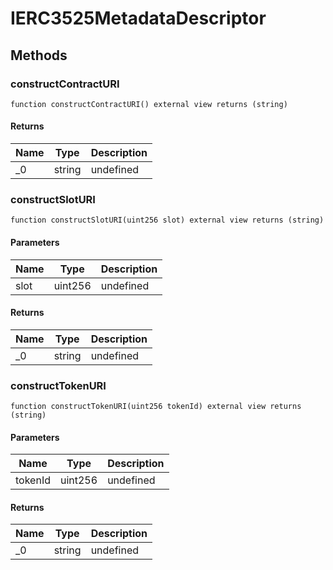 # IERC3525MetadataDescriptor









## Methods

### constructContractURI

```solidity
function constructContractURI() external view returns (string)
```






#### Returns

| Name | Type | Description |
|---|---|---|
| _0 | string | undefined |

### constructSlotURI

```solidity
function constructSlotURI(uint256 slot) external view returns (string)
```





#### Parameters

| Name | Type | Description |
|---|---|---|
| slot | uint256 | undefined |

#### Returns

| Name | Type | Description |
|---|---|---|
| _0 | string | undefined |

### constructTokenURI

```solidity
function constructTokenURI(uint256 tokenId) external view returns (string)
```





#### Parameters

| Name | Type | Description |
|---|---|---|
| tokenId | uint256 | undefined |

#### Returns

| Name | Type | Description |
|---|---|---|
| _0 | string | undefined |




